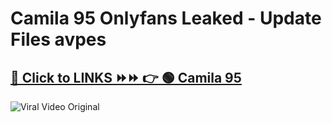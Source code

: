 
 # Camila 95 Onlyfans Leaked - Update Files avpes

## <h2><a href="https://clipsfans.com/Camila_95&ref=git">🔗 Click to LINKS ⏩⏩ 👉 🟢 Camila 95 </a></h2>

<a href="https://clipsfans.com/Camila_95&ref=git" rel="nofollow" data-target="animated-image.originalLink"><img src="https://i.ibb.co.com/xMMVF88/686577567.gif" alt="Viral Video Original" style="max-width: 100%; display: inline-block;" data-target="animated-image.originalImage"></a>

